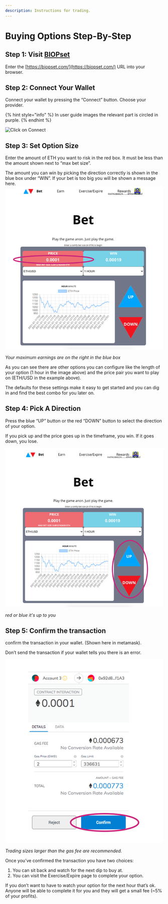 ```yaml
---
description: Instructions for trading.
---
```


# Buying Options Step-By-Step

## Step 1: Visit [BIOPset](https://biopset.com/)

Enter the [https://biopset.com/](https://biopset.com/) URL into your browser.

## Step 2: Connect Your Wallet

Connect your wallet by pressing the “Connect” button. Choose your provider.

{% hint style="info" %}
In user guide images the relevant part is circled in purple.
{% endhint %}

![Click on Connect](https://camo.githubusercontent.com/3d81dc2617e626a69834b1f3ce9553ecca036ead5c0a080fa2597048c93d43d1/68747470733a2f2f63646e2d696d616765732d312e6d656469756d2e636f6d2f6d61782f3830302f312a665f4e506f502d353756504873434a454f79452d31412e706e67)

## Step 3: Set Option Size

Enter the amount of ETH you want to risk in the red box. It must be less than the amount shown next to “max bet size”.

The amount you can win by picking the direction correctly is shown in the blue box under “WIN”. If your bet is too big you will be shown a message here. ![2](https://github.com/BIOPset/gitbook/raw/main/2.png)

_Your maximum earnings are on the right in the blue box_

As you can see there are other options you can configure like the length of your option \(1 hour in the image above\) and the price pair you want to play on \(ETH/USD in the example above\).

The defaults for these settings make it easy to get started and you can dig in and find the best combo for you later on.

## Step 4: Pick A Direction

Press the blue “UP” button or the red “DOWN” button to select the direction of your option.

If you pick up and the price goes up in the timeframe, you win. If it goes down, you lose.

![3](https://github.com/BIOPset/gitbook/raw/main/3.png)

_red or blue it's up to you_

## Step 5: Confirm the transaction

confirm the transaction in your wallet. \(Shown here in metamask\).

Don’t send the transaction if your wallet tells you there is an error.

![4](https://github.com/BIOPset/gitbook/raw/main/4.png)

_Trading sizes larger than the gas fee are recommended._

Once you’ve confirmed the transaction you have two choices:

1. You can sit back and watch for the next dip to buy at.
2. You can visit the Exercise/Expire page to complete your option.

If you don’t want to have to watch your option for the next hour that’s ok. Anyone will be able to complete it for you and they will get a small fee \(~5% of your profits\).

